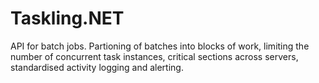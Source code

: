 # Taskling.NET
API for batch jobs. Partioning of batches into blocks of work, limiting the number of concurrent task instances, critical sections across servers, standardised activity logging and alerting.
